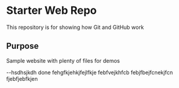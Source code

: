 # Starter Web Repo

This repository is for showing how Git and GitHub work

## Purpose

Sample website with plenty of files for demos

--hsdhsjkdh done
fehgfkjehkjfejlfkje
febfvejkhfcb
febjfbejfcnekjfcn
fjebfjebfkjen
